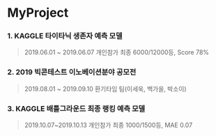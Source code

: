 # MyProject

### 1. KAGGLE 타이타닉 생존자 예측 모델
>2019.06.01 ~ 2019.06.07 개인참가 최종 6000/12000등, Score 78%

### 2. 2019 빅콘테스트 이노베이션분야 공모전 
>2019.08.01 ~ 2019.09.10 환기타임 팀(이세욱, 백가을, 박소이)

### 3. KAGGLE 배틀그라운드 최종 랭킹 예측 모델 
>2019.10.07~2019.10.13 개인참가 최종 1000/1500등, MAE 0.07
